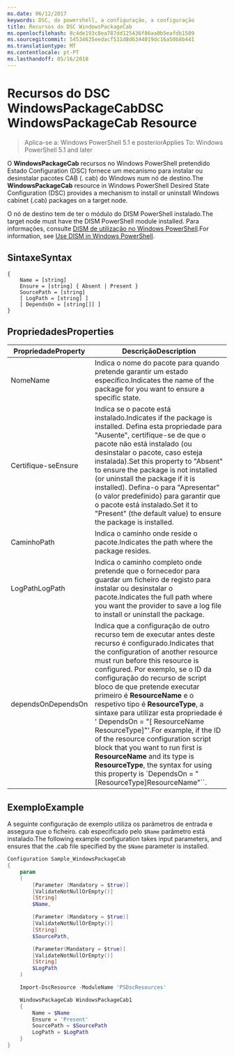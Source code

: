 ```yaml
---
ms.date: 06/12/2017
keywords: DSC, do powershell, a configuração, a configuração
title: Recursos do DSC WindowsPackageCab
ms.openlocfilehash: 8c4de193c8ea787dd125436f86aa0b5eafdb1509
ms.sourcegitcommit: 54534635eedacf531d8d6344019dc16a50b8b441
ms.translationtype: MT
ms.contentlocale: pt-PT
ms.lasthandoff: 05/16/2018
---
```

# <a name="dsc-windowspackagecab-resource"></a><span data-ttu-id="2fc41-103">Recursos do DSC WindowsPackageCab</span><span class="sxs-lookup"><span data-stu-id="2fc41-103">DSC WindowsPackageCab Resource</span></span>

> <span data-ttu-id="2fc41-104">Aplica-se a: Windows PowerShell 5.1 e posterior</span><span class="sxs-lookup"><span data-stu-id="2fc41-104">Applies To: Windows PowerShell 5.1 and later</span></span>

<span data-ttu-id="2fc41-105">O **WindowsPackageCab** recursos no Windows PowerShell pretendido Estado Configuration (DSC) fornece um mecanismo para instalar ou desinstalar pacotes CAB (. cab) do Windows num nó de destino.</span><span class="sxs-lookup"><span data-stu-id="2fc41-105">The **WindowsPackageCab** resource in Windows PowerShell Desired State Configuration (DSC) provides a mechanism to install or uninstall Windows cabinet (.cab) packages on a target node.</span></span>

<span data-ttu-id="2fc41-106">O nó de destino tem de ter o módulo do DISM PowerShell instalado.</span><span class="sxs-lookup"><span data-stu-id="2fc41-106">The target node must have the DISM PowerShell module installed.</span></span> <span data-ttu-id="2fc41-107">Para informações, consulte [DISM de utilização no Windows PowerShell](https://msdn.microsoft.com/en-us/windows/hardware/commercialize/manufacture/desktop/use-dism-in-windows-powershell-s14).</span><span class="sxs-lookup"><span data-stu-id="2fc41-107">For information, see [Use DISM in Windows PowerShell](https://msdn.microsoft.com/en-us/windows/hardware/commercialize/manufacture/desktop/use-dism-in-windows-powershell-s14).</span></span>


## <a name="syntax"></a><span data-ttu-id="2fc41-108">Sintaxe</span><span class="sxs-lookup"><span data-stu-id="2fc41-108">Syntax</span></span>

```
{
    Name = [string]
    Ensure = [string] { Absent | Present }
    SourcePath = [string]
    [ LogPath = [string] ]
    [ DependsOn = [string[]] ]
}
```

## <a name="properties"></a><span data-ttu-id="2fc41-109">Propriedades</span><span class="sxs-lookup"><span data-stu-id="2fc41-109">Properties</span></span>

|  <span data-ttu-id="2fc41-110">Propriedade</span><span class="sxs-lookup"><span data-stu-id="2fc41-110">Property</span></span>  |  <span data-ttu-id="2fc41-111">Descrição</span><span class="sxs-lookup"><span data-stu-id="2fc41-111">Description</span></span>   |
|---|---|
| <span data-ttu-id="2fc41-112">Nome</span><span class="sxs-lookup"><span data-stu-id="2fc41-112">Name</span></span>| <span data-ttu-id="2fc41-113">Indica o nome do pacote para quando pretende garantir um estado específico.</span><span class="sxs-lookup"><span data-stu-id="2fc41-113">Indicates the name of the package for you want to ensure a specific state.</span></span>|
| <span data-ttu-id="2fc41-114">Certifique-se</span><span class="sxs-lookup"><span data-stu-id="2fc41-114">Ensure</span></span>| <span data-ttu-id="2fc41-115">Indica se o pacote está instalado.</span><span class="sxs-lookup"><span data-stu-id="2fc41-115">Indicates if the package is installed.</span></span> <span data-ttu-id="2fc41-116">Defina esta propriedade para "Ausente", certifique-se de que o pacote não está instalado (ou desinstalar o pacote, caso esteja instalada).</span><span class="sxs-lookup"><span data-stu-id="2fc41-116">Set this property to "Absent" to ensure the package is not installed (or uninstall the package if it is installed).</span></span> <span data-ttu-id="2fc41-117">Defina-o para "Apresentar" (o valor predefinido) para garantir que o pacote está instalado.</span><span class="sxs-lookup"><span data-stu-id="2fc41-117">Set it to "Present" (the default value) to ensure the package is installed.</span></span>|
| <span data-ttu-id="2fc41-118">Caminho</span><span class="sxs-lookup"><span data-stu-id="2fc41-118">Path</span></span>| <span data-ttu-id="2fc41-119">Indica o caminho onde reside o pacote.</span><span class="sxs-lookup"><span data-stu-id="2fc41-119">Indicates the path where the package resides.</span></span>|
| <span data-ttu-id="2fc41-120">LogPath</span><span class="sxs-lookup"><span data-stu-id="2fc41-120">LogPath</span></span>| <span data-ttu-id="2fc41-121">Indica o caminho completo onde pretende que o fornecedor para guardar um ficheiro de registo para instalar ou desinstalar o pacote.</span><span class="sxs-lookup"><span data-stu-id="2fc41-121">Indicates the full path where you want the provider to save a log file to install or uninstall the package.</span></span>|
| <span data-ttu-id="2fc41-122">dependsOn</span><span class="sxs-lookup"><span data-stu-id="2fc41-122">DependsOn</span></span> | <span data-ttu-id="2fc41-123">Indica que a configuração de outro recurso tem de executar antes deste recurso é configurado.</span><span class="sxs-lookup"><span data-stu-id="2fc41-123">Indicates that the configuration of another resource must run before this resource is configured.</span></span> <span data-ttu-id="2fc41-124">Por exemplo, se o ID da configuração do recurso de script bloco de que pretende executar primeiro é **ResourceName** e o respetivo tipo é **ResourceType**, a sintaxe para utilizar esta propriedade é ' DependsOn = "[ ResourceName ResourceType]"'.</span><span class="sxs-lookup"><span data-stu-id="2fc41-124">For example, if the ID of the resource configuration script block that you want to run first is **ResourceName** and its type is **ResourceType**, the syntax for using this property is \`DependsOn = "[ResourceType]ResourceName"\`\`.</span></span>|

## <a name="example"></a><span data-ttu-id="2fc41-125">Exemplo</span><span class="sxs-lookup"><span data-stu-id="2fc41-125">Example</span></span>

<span data-ttu-id="2fc41-126">A seguinte configuração de exemplo utiliza os parâmetros de entrada e assegura que o ficheiro. cab especificado pelo `$Name` parâmetro está instalado.</span><span class="sxs-lookup"><span data-stu-id="2fc41-126">The following example configuration takes input parameters, and ensures that the .cab file specified by the `$Name` parameter is installed.</span></span>

```powershell
Configuration Sample_WindowsPackageCab
{
    param
    (
        [Parameter (Mandatory = $true)]
        [ValidateNotNullOrEmpty()]
        [String]
        $Name,

        [Parameter (Mandatory = $true)]
        [ValidateNotNullOrEmpty()]
        [String]
        $SourcePath,

        [Parameter(Mandatory = $true)]
        [ValidateNotNullOrEmpty()]
        [String]
        $LogPath
    )

    Import-DscResource -ModuleName 'PSDscResources'

    WindowsPackageCab WindowsPackageCab1
    {
        Name = $Name
        Ensure = 'Present'
        SourcePath = $SourcePath
        LogPath = $LogPath
    }
}
```